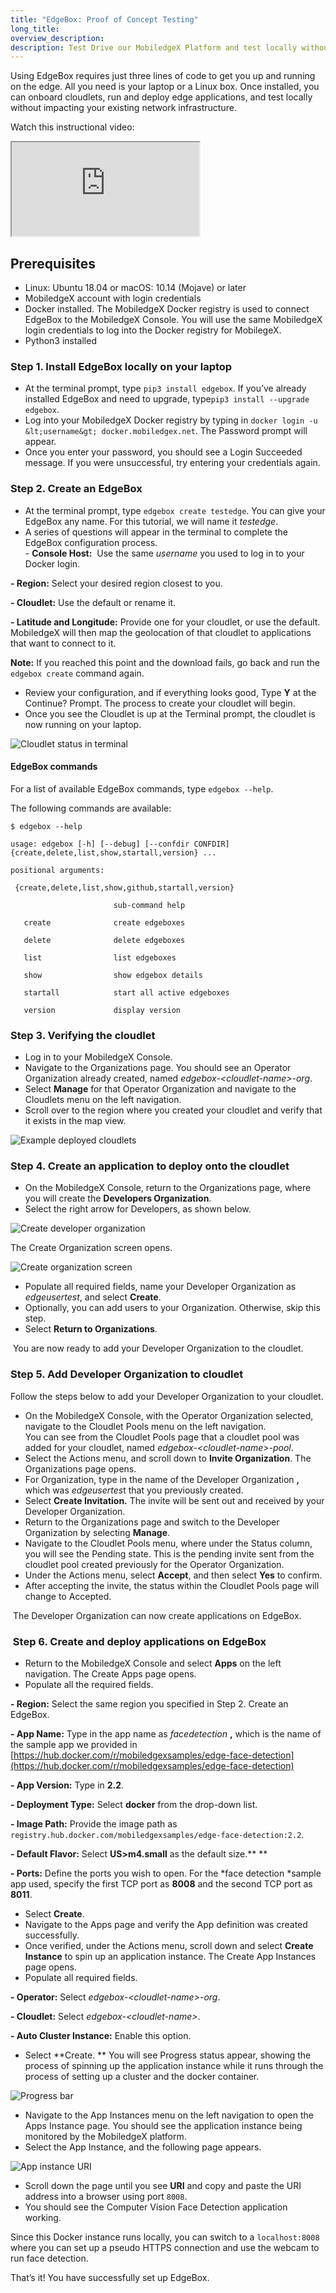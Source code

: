 ```yaml
---
title: "EdgeBox: Proof of Concept Testing"
long_title:
overview_description:
description: Test Drive our MobiledgeX Platform and test locally without impact to existing network infrastructure
---
```


Using EdgeBox requires just three lines of code to get you up and running on the edge. All you need is your laptop or a Linux box. Once installed, you can onboard cloudlets, run and deploy edge applications, and test locally without impacting your existing network infrastructure.

Watch this instructional video:
<div class="embed-responsive embed-responsive-16by9">
<!-- Youtube and Video -->
<iframe class="embed-responsive-item" src="https://www.youtube-nocookie.com/embed/UtEAqdv6kRE" ...>
</iframe>
</div>

## Prerequisites

- Linux: Ubuntu 18.04 or macOS: 10.14 (Mojave) or later
- MobiledgeX account with login credentials
- Docker installed. The MobiledgeX Docker registry is used to connect EdgeBox to the MobiledgeX Console. You will use the same MobiledgeX login credentials to log into the Docker registry for MobilegeX.
- Python3 installed

### Step 1. Install EdgeBox locally on your laptop


- At the terminal prompt, type `pip3 install edgebox`. If you’ve already installed EdgeBox and need to upgrade, type`pip3 install --upgrade edgebox`.
- Log into your MobiledgeX Docker registry by typing in `docker login -u &lt;username&gt; docker.mobiledgex.net`. The Password prompt will appear.
- Once you enter your password, you should see a Login Succeeded message. If you were unsuccessful, try entering your credentials again.


### Step 2. Create an EdgeBox


- At the terminal prompt, type `edgebox create testedge`. You can give your EdgeBox any name. For this tutorial, we will name it *testedge*.
- A series of questions will appear in the terminal to complete the EdgeBox configuration process.<br>- **Console Host:**  Use the same *username* you used to log in to your Docker login.

**- Region:** Select your desired region closest to you.

**- Cloudlet:** Use the default or rename it.

**- Latitude and Longitude:** Provide one for your cloudlet, or use the default. MobiledgeX will then map the geolocation of that cloudlet to applications that want to connect to it.


**Note:** If you reached this point and the download fails, go back and run the `edgebox create` command again.

- Review your configuration, and if everything looks good, Type **Y** at the Continue? Prompt. The process to create your cloudlet will begin.
- Once you see the Cloudlet is up at the Terminal prompt, the cloudlet is now running on your laptop.


![Cloudlet status in terminal](/operator/assets/edgebox/cloudlet-up.png "Cloudlet status in terminal")

#### EdgeBox commands

For a list of available EdgeBox commands, type `edgebox --help`.

The following commands are available:

`$ edgebox --help`

`usage: edgebox [-h] [--debug] [--confdir CONFDIR] {create,delete,list,show,startall,version} ...`

`positional arguments:`

` {create,delete,list,show,github,startall,version}`

`                       sub-command help`

`   create              create edgeboxes`

`   delete              delete edgeboxes`

`   list                list edgeboxes`

`   show                show edgebox details`

`   startall            start all active edgeboxes`

`   version             display version`

### Step 3. Verifying the cloudlet


- Log in to your MobiledgeX Console.
- Navigate to the Organizations page. You should see an Operator Organization already created, named *edgebox-&lt;cloudlet-name&gt;-org*.
- Select **Manage** for that Operator Organization and navigate to the Cloudlets menu on the left navigation.
- Scroll over to the region where you created your cloudlet and verify that it exists in the map view.


![Example deployed cloudlets](/operator/assets/examplecloudlets.png "Example deployed cloudlets")

### Step 4. Create an application to deploy onto the cloudlet


- On the MobiledgeX Console, return to the Organizations page, where you will create the **Developers Organization**.
- Select the right arrow for Developers, as shown below.


![Create developer organization](/operator/assets/edgebox/create-devorg-edgebox.png "Create developer organization")

The Create Organization screen opens.

![Create organization screen](/operator/assets/edgebox/create-org-edgebox.png "Create organization screen")


- Populate all required fields, name your Developer Organization as *edgeusertest*, and select **Create**.
- Optionally, you can add users to your Organization. Otherwise, skip this step.
- Select **Return to Organizations**.


 You are now ready to add your Developer Organization to the cloudlet.

### Step 5. Add Developer Organization to cloudlet

Follow the steps below to add your Developer Organization to your cloudlet.

- On the MobiledgeX Console, with the Operator Organization selected, navigate to the Cloudlet Pools menu on the left navigation.<br>You can see from the Cloudlet Pools page that a cloudlet pool was added for your cloudlet, named *edgebox-&lt;cloudlet-name&gt;-pool*.
- Select the Actions menu, and scroll down to **Invite Organization**. The Organizations page opens.
-  For Organization, type in the name of the Developer Organization **,** which was *edgeusertes*t that you previously created.
- Select **Create Invitation.** The invite will be sent out and received by your Developer Organization.
- Return to the Organizations page and switch to the Developer Organization by selecting **Manage**.
- Navigate to the Cloudlet Pools menu, where under the Status column, you will see the Pending state. This is the pending invite sent from the cloudlet pool created previously for the Operator Organization.
-  Under the Actions menu, select **Accept**, and then select **Yes** to confirm.
- After accepting the invite, the status within the Cloudlet Pools page will change to Accepted.


 The Developer Organization can now create applications on EdgeBox.

###  Step 6. Create and deploy applications on EdgeBox


- Return to the MobiledgeX Console and select **Apps** on the left navigation. The Create Apps page opens.
- Populate all the required fields.

**- Region:** Select the same region you specified in Step 2. Create an EdgeBox.

**- App Name:** Type in the app name as *facedetection*
**,** which is the name of the sample app we provided in [https://hub.docker.com/r/mobiledgexsamples/edge-face-detection](https://hub.docker.com/r/mobiledgexsamples/edge-face-detection)

**- App Version:** Type in **2.2**.

**- Deployment Type:** Select **docker** from the drop-down list.

**- Image Path:** Provide the image path as` registry.hub.docker.com/mobiledgexsamples/edge-face-detection:2.2`.

**- Default Flavor:** Select **US&gt;m4.small** as the default size.** **

**- Ports:** Define the ports you wish to open. For the *face detection *sample app used, specify the first TCP port as **8008** and the second TCP port as **8011**.
- Select **Create**.
- Navigate to the Apps page and verify the App definition was created successfully.
- Once verified, under the Actions menu, scroll down and select **Create Instance** to spin up an application instance. The Create App Instances page opens.
- Populate all required fields.

**- Operator:** Select *edgebox-&lt;cloudlet-name&gt;-org*.

**- Cloudlet:** Select *edgebox-&lt;cloudlet-name&gt;*.

**- Auto Cluster Instance:** Enable this option.
- Select **Create. ** You will see Progress status appear, showing the process of spinning up the application instance while it runs through the process of setting up a cluster and the docker container.


![Progress bar](/operator/assets/edgebox/progress-edgebox.png "Progress bar")


- Navigate to the App Instances menu on the left navigation to open the  Apps Instance page. You should see the application instance being monitored by the MobiledgeX platform.
- Select the App Instance, and the following page appears.


![App instance URI](/operator/assets/edgebox/app-inst-uri-edgebox.png "App instance URI")


- Scroll down the page until you see **URI** and copy and paste the URI address into a browser using port `8008`.
- You should see the Computer Vision Face Detection application working.


Since this Docker instance runs locally, you can switch to a `localhost:8008` where you can set up a pseudo HTTPS connection and use the webcam to run face detection.

That’s it! You have successfully set up EdgeBox.

